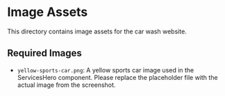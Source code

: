 # Image Assets

This directory contains image assets for the car wash website.

## Required Images

- `yellow-sports-car.png`: A yellow sports car image used in the ServicesHero component. Please replace the placeholder file with the actual image from the screenshot.
